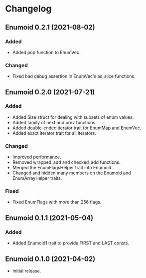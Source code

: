 # Changelog

## Enumoid 0.2.1 (2021-08-02)

### Added
- Added pop function to EnumVec.

### Changed
- Fixed bad debug assertion in EnumVec's as_slice functions.

## Enumoid 0.2.0 (2021-07-21)

### Added
- Added Size struct for dealing with subsets of enum values.
- Added family of next and prev functions.
- Added double-ended iterator trait for EnumMap and EnumVec.
- Added exact iterator trait for all iterators.

### Changed
- Improved performance.
- Removed wrapped_add and checked_add functions.
- Merged the EnumFlagsHelper trait into Enumoid.
- Changed and hidden many members on the Enumoid and EnumArrayHelper traits.

### Fixed
- Fixed EnumFlags with more than 256 flags.

## Enumoid 0.1.1 (2021-05-04)

### Added
- Added Enumoid1 trait to provide FIRST and LAST consts.

## Enumoid 0.1.0 (2021-04-02)
- Initial release.
